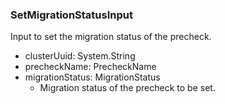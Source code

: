 ### SetMigrationStatusInput
Input to set the migration status of the precheck.

- clusterUuid: System.String
- precheckName: PrecheckName
- migrationStatus: MigrationStatus
  - Migration status of the precheck to be set.
